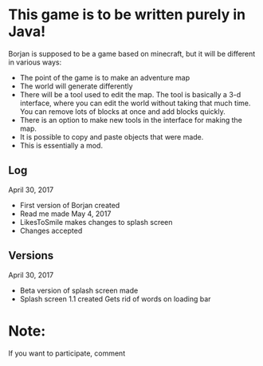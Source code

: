 # This game is to be written purely in Java! #
Borjan is supposed to be a game based on minecraft, but it will be different in various ways:
* The point of the game is to make an adventure map
* The world will generate differently
* There will be a tool used to edit the map. The tool is basically a 3-d interface, where you can edit the world without taking that much time. You can remove lots of blocks at once and add blocks quickly.
* There is an option to make new tools in the interface for making the map.
* It is possible to copy and paste objects that were made.
* This is essentially a mod.

## Log ##
April 30, 2017
- First version of Borjan created
- Read me made
May 4, 2017
- LikesToSmile makes changes to splash screen
- Changes accepted
## Versions ##
April 30, 2017
- Beta version of splash screen made
- Splash screen 1.1 created
     Gets rid of words on loading bar
# Note: #
If you want to participate, comment
